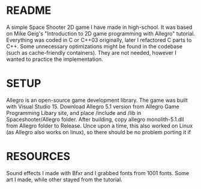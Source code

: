 # README #

A simple Space Shooter 2D game I have made in high-school. It was based on Mike Geig's "Introduction to 2D game programming with Allegro" tutorial.
Everything was coded in C or C++03 originally, later I refactored C parts to C++.
Some unnecessary optimizations might be found in the codebase (such as cache-friendly containers). They are not needed, however I wanted to practice the implementation.

# SETUP #

Allegro is an open-source game development library.
The game was built with Visual Studio 15. 
Download Allegro 5.1 version from Allegro Game Programming Libary site, and place /include and /lib in Spaceshooter/Allegro folder.
After building, copy allegro monolith-5.1.dll from Allegro folder to Release.
Unce upon a time, this also worked on Linux (as Allegro also works on linux), so there should be no problem porting it if 

# RESOURCES #

Sound effects I made with Bfxr and I grabbed fonts from 1001 fonts.
Some art I made, while other stayed from the tutorial.
